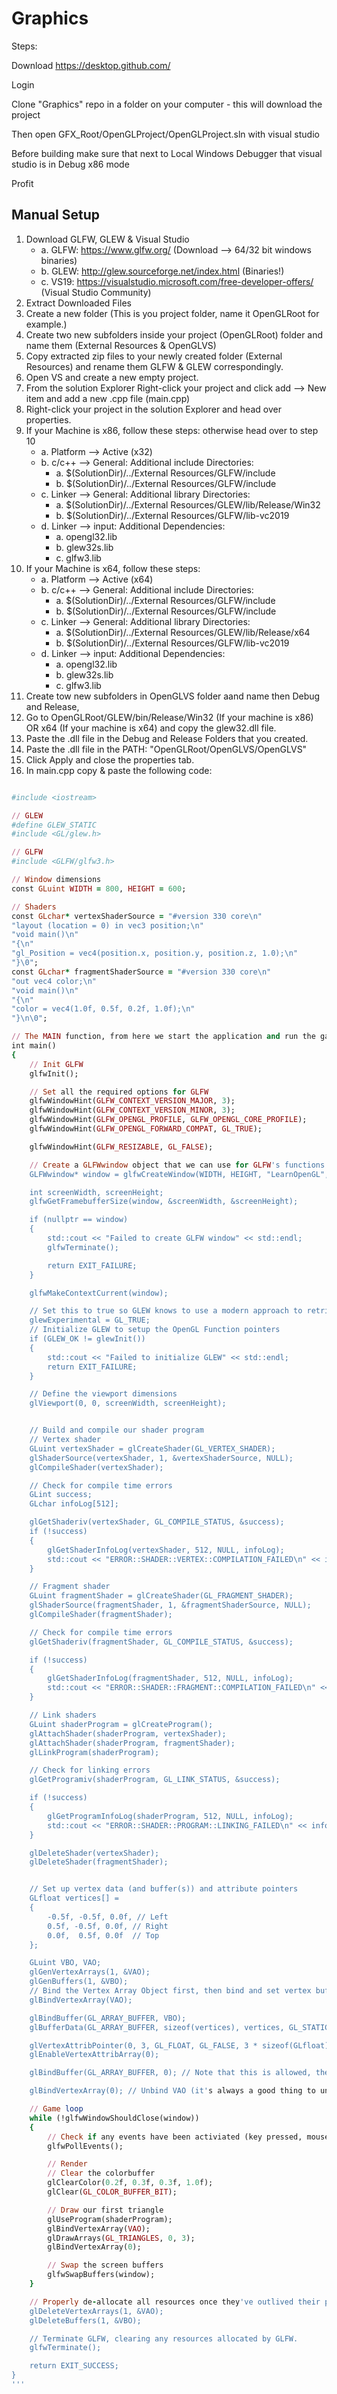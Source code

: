 # Graphics
Steps:

Download https://desktop.github.com/

Login

Clone "Graphics" repo in a folder on your computer - this will download the project

Then open GFX_Root/OpenGLProject/OpenGLProject.sln with visual studio

Before building make sure that next to Local Windows Debugger that visual studio is in Debug x86 mode

Profit

## Manual Setup

1. Download GLFW, GLEW & Visual Studio
   - a. GLFW: https://www.glfw.org/ (Download --> 64/32 bit windows binaries)
   - b. GLEW: http://glew.sourceforge.net/index.html (Binaries!)
   - c. VS19: https://visualstudio.microsoft.com/free-developer-offers/ (Visual Studio Community)
2. Extract Downloaded Files
3. Create a new folder (This is you project folder, name it OpenGLRoot for example.)
4. Create two new subfolders inside your project (OpenGLRoot) folder and name them (External Resources & OpenGLVS)
5. Copy extracted zip files to your newly created folder (External Resources) and rename them GLFW & GLEW correspondingly.
6. Open VS and create a new empty project.
7. From the solution Explorer Right-click your project and click add --> New item and add a new .cpp file (main.cpp)
8. Right-click your project in the solution Explorer and head over properties.
9. If your Machine is x86, follow these steps:   otherwise head over to step 10
   - a. Platform --> Active (x32)
   - b. c/c++    --> General: Additional include Directories: 
     - a. $(SolutionDir)/../External Resources/GLFW/include
     - b. $(SolutionDir)/../External Resources/GLFW/include
   - c. Linker   --> General: Additional library Directories: 
     - a. $(SolutionDir)/../External Resources/GLEW/lib/Release/Win32
     - b. $(SolutionDir)/../External Resources/GLFW/lib-vc2019
   - d. Linker   --> input: Additional Dependencies:         
     - a. opengl32.lib
     - b. glew32s.lib
     - c. glfw3.lib
10. If your Machine is x64, follow these steps:                                                           
    -  a. Platform --> Active (x64)
    -  b. c/c++    --> General: Additional include Directories:  
       - a. $(SolutionDir)/../External Resources/GLFW/include
       - b. $(SolutionDir)/../External Resources/GLFW/include
    -  c. Linker   --> General: Additional library Directories: 
       - a. $(SolutionDir)/../External Resources/GLEW/lib/Release/x64
       - b. $(SolutionDir)/../External Resources/GLFW/lib-vc2019
    -  d. Linker   --> input: Additional Dependencies:         
       - a. opengl32.lib
       - b. glew32s.lib
       - c. glfw3.lib
11. Create tow new subfolders in OpenGLVS folder aand name then Debug and Release,
12. Go to OpenGLRoot/GLEW/bin/Release/Win32 (If your machine is x86) OR x64 (If your machine is x64) and copy the glew32.dll file.
13. Paste the .dll file in the Debug and Release Folders that you created.
14. Paste the .dll file in the PATH: "OpenGLRoot/OpenGLVS/OpenGLVS"
15. Click Apply and close the properties tab.
16. In main.cpp copy & paste the following code:

```ruby

#include <iostream>

// GLEW
#define GLEW_STATIC
#include <GL/glew.h>

// GLFW
#include <GLFW/glfw3.h>

// Window dimensions
const GLuint WIDTH = 800, HEIGHT = 600;

// Shaders
const GLchar* vertexShaderSource = "#version 330 core\n"
"layout (location = 0) in vec3 position;\n"
"void main()\n"
"{\n"
"gl_Position = vec4(position.x, position.y, position.z, 1.0);\n"
"}\0";
const GLchar* fragmentShaderSource = "#version 330 core\n"
"out vec4 color;\n"
"void main()\n"
"{\n"
"color = vec4(1.0f, 0.5f, 0.2f, 1.0f);\n"
"}\n\0";

// The MAIN function, from here we start the application and run the game loop
int main()
{
	// Init GLFW
	glfwInit();

	// Set all the required options for GLFW
	glfwWindowHint(GLFW_CONTEXT_VERSION_MAJOR, 3);
	glfwWindowHint(GLFW_CONTEXT_VERSION_MINOR, 3);
	glfwWindowHint(GLFW_OPENGL_PROFILE, GLFW_OPENGL_CORE_PROFILE);
	glfwWindowHint(GLFW_OPENGL_FORWARD_COMPAT, GL_TRUE);

	glfwWindowHint(GLFW_RESIZABLE, GL_FALSE);

	// Create a GLFWwindow object that we can use for GLFW's functions
	GLFWwindow* window = glfwCreateWindow(WIDTH, HEIGHT, "LearnOpenGL", nullptr, nullptr);

	int screenWidth, screenHeight;
	glfwGetFramebufferSize(window, &screenWidth, &screenHeight);

	if (nullptr == window)
	{
		std::cout << "Failed to create GLFW window" << std::endl;
		glfwTerminate();

		return EXIT_FAILURE;
	}

	glfwMakeContextCurrent(window);

	// Set this to true so GLEW knows to use a modern approach to retrieving function pointers and extensions
	glewExperimental = GL_TRUE;
	// Initialize GLEW to setup the OpenGL Function pointers
	if (GLEW_OK != glewInit())
	{
		std::cout << "Failed to initialize GLEW" << std::endl;
		return EXIT_FAILURE;
	}

	// Define the viewport dimensions
	glViewport(0, 0, screenWidth, screenHeight);


	// Build and compile our shader program
	// Vertex shader
	GLuint vertexShader = glCreateShader(GL_VERTEX_SHADER);
	glShaderSource(vertexShader, 1, &vertexShaderSource, NULL);
	glCompileShader(vertexShader);

	// Check for compile time errors
	GLint success;
	GLchar infoLog[512];

	glGetShaderiv(vertexShader, GL_COMPILE_STATUS, &success);
	if (!success)
	{
		glGetShaderInfoLog(vertexShader, 512, NULL, infoLog);
		std::cout << "ERROR::SHADER::VERTEX::COMPILATION_FAILED\n" << infoLog << std::endl;
	}

	// Fragment shader
	GLuint fragmentShader = glCreateShader(GL_FRAGMENT_SHADER);
	glShaderSource(fragmentShader, 1, &fragmentShaderSource, NULL);
	glCompileShader(fragmentShader);

	// Check for compile time errors
	glGetShaderiv(fragmentShader, GL_COMPILE_STATUS, &success);

	if (!success)
	{
		glGetShaderInfoLog(fragmentShader, 512, NULL, infoLog);
		std::cout << "ERROR::SHADER::FRAGMENT::COMPILATION_FAILED\n" << infoLog << std::endl;
	}

	// Link shaders
	GLuint shaderProgram = glCreateProgram();
	glAttachShader(shaderProgram, vertexShader);
	glAttachShader(shaderProgram, fragmentShader);
	glLinkProgram(shaderProgram);

	// Check for linking errors
	glGetProgramiv(shaderProgram, GL_LINK_STATUS, &success);

	if (!success)
	{
		glGetProgramInfoLog(shaderProgram, 512, NULL, infoLog);
		std::cout << "ERROR::SHADER::PROGRAM::LINKING_FAILED\n" << infoLog << std::endl;
	}

	glDeleteShader(vertexShader);
	glDeleteShader(fragmentShader);


	// Set up vertex data (and buffer(s)) and attribute pointers
	GLfloat vertices[] =
	{
		-0.5f, -0.5f, 0.0f, // Left
		0.5f, -0.5f, 0.0f, // Right
		0.0f,  0.5f, 0.0f  // Top
	};

	GLuint VBO, VAO;
	glGenVertexArrays(1, &VAO);
	glGenBuffers(1, &VBO);
	// Bind the Vertex Array Object first, then bind and set vertex buffer(s) and attribute pointer(s).
	glBindVertexArray(VAO);

	glBindBuffer(GL_ARRAY_BUFFER, VBO);
	glBufferData(GL_ARRAY_BUFFER, sizeof(vertices), vertices, GL_STATIC_DRAW);

	glVertexAttribPointer(0, 3, GL_FLOAT, GL_FALSE, 3 * sizeof(GLfloat), (GLvoid*)0);
	glEnableVertexAttribArray(0);

	glBindBuffer(GL_ARRAY_BUFFER, 0); // Note that this is allowed, the call to glVertexAttribPointer registered VBO as the currently bound vertex buffer object so afterwards we can safely unbind

	glBindVertexArray(0); // Unbind VAO (it's always a good thing to unbind any buffer/array to prevent strange bugs)

	// Game loop
	while (!glfwWindowShouldClose(window))
	{
		// Check if any events have been activiated (key pressed, mouse moved etc.) and call corresponding response functions
		glfwPollEvents();

		// Render
		// Clear the colorbuffer
		glClearColor(0.2f, 0.3f, 0.3f, 1.0f);
		glClear(GL_COLOR_BUFFER_BIT);

		// Draw our first triangle
		glUseProgram(shaderProgram);
		glBindVertexArray(VAO);
		glDrawArrays(GL_TRIANGLES, 0, 3);
		glBindVertexArray(0);

		// Swap the screen buffers
		glfwSwapBuffers(window);
	}

	// Properly de-allocate all resources once they've outlived their purpose
	glDeleteVertexArrays(1, &VAO);
	glDeleteBuffers(1, &VBO);

	// Terminate GLFW, clearing any resources allocated by GLFW.
	glfwTerminate();

	return EXIT_SUCCESS;
}
'''
